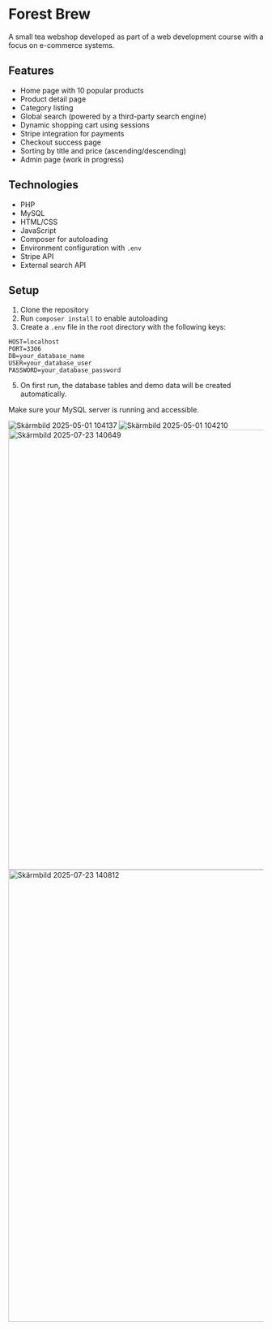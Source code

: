 # Forest Brew

A small tea webshop developed as part of a web development course with a focus on e-commerce systems.

## Features

- Home page with 10 popular products  
- Product detail page  
- Category listing  
- Global search (powered by a third-party search engine)
- Dynamic shopping cart using sessions
- Stripe integration for payments
- Checkout success page
- Sorting by title and price (ascending/descending)  
- Admin page (work in progress)

## Technologies

- PHP  
- MySQL  
- HTML/CSS 
- JavaScript  
- Composer for autoloading  
- Environment configuration with `.env`
- Stripe API
- External search API 

## Setup

1. Clone the repository  
2. Run `composer install` to enable autoloading  
3. Create a `.env` file in the root directory with the following keys:
 ```env
HOST=localhost
PORT=3306
DB=your_database_name
USER=your_database_user
PASSWORD=your_database_password
```
5. On first run, the database tables and demo data will be created automatically.  

Make sure your MySQL server is running and accessible.


![Skärmbild 2025-05-01 104137](https://github.com/user-attachments/assets/3bec285e-30eb-4a39-b743-0ce6a599213a)
![Skärmbild 2025-05-01 104210](https://github.com/user-attachments/assets/ce6292cd-bd85-4e49-9839-7e5f2fece69e)
<img width="1482" height="867" alt="Skärmbild 2025-07-23 140649" src="https://github.com/user-attachments/assets/081180bd-db9d-4478-be52-ab5bcc0dc30f" />
<img width="1875" height="891" alt="Skärmbild 2025-07-23 140812" src="https://github.com/user-attachments/assets/34309ed5-42cb-4418-9904-8a229892ef70" />



